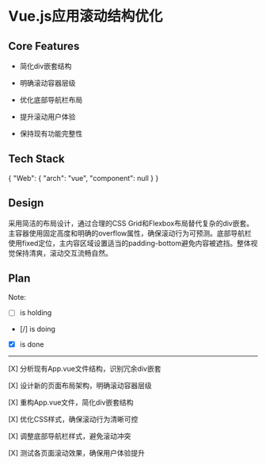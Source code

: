 # Vue.js应用滚动结构优化

## Core Features

- 简化div嵌套结构

- 明确滚动容器层级

- 优化底部导航栏布局

- 提升滚动用户体验

- 保持现有功能完整性

## Tech Stack

{
  "Web": {
    "arch": "vue",
    "component": null
  }
}

## Design

采用简洁的布局设计，通过合理的CSS Grid和Flexbox布局替代复杂的div嵌套。主容器使用固定高度和明确的overflow属性，确保滚动行为可预测。底部导航栏使用fixed定位，主内容区域设置适当的padding-bottom避免内容被遮挡。整体视觉保持清爽，滚动交互流畅自然。

## Plan

Note: 

- [ ] is holding
- [/] is doing
- [X] is done

---

[X] 分析现有App.vue文件结构，识别冗余div嵌套

[X] 设计新的页面布局架构，明确滚动容器层级

[X] 重构App.vue文件，简化div嵌套结构

[X] 优化CSS样式，确保滚动行为清晰可控

[X] 调整底部导航栏样式，避免滚动冲突

[X] 测试各页面滚动效果，确保用户体验提升
